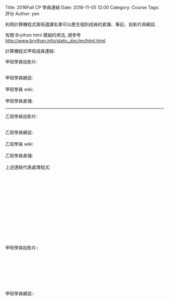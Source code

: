 Title: 2016Fall CP 學員連結
Date: 2016-11-05 12:00
Category: Course
Tags: 評分
Author: yen

利用計算機程式兩班選課名單可以產生個別成員的倉儲、筆記、投影片與網誌.

<!-- PELICAN_END_SUMMARY -->

有關 Brython html 模組的用法, 請參考 <a href="http://www.brython.info/static_doc/en/html.html">http://www.brython.info/static_doc/en/html.html</a>.

計算機程式甲班成員連結:

<!-- 導入 Brython 標準程式庫 -->
<script type="text/javascript" src="https://cdn.rawgit.com/brython-dev/brython/3.2.9/www/src/brython_dist.js">
</script>

<!-- 啟動 Brython -->
<script>
window.onload=function(){
brython(1);
}
</script>

<!-- 以下利用 Brython 程式執行檔案讀取與比對流程 -->
<!-- 假如需要用圖型表示數字, 則利用 canvas 繪圖 -->
<!-- <canvas id="plotarea" width="600" height="400"></canvas> -->

甲班學員投影片:

<div id="container1"></div>

<script type="text/python3" id="script1">
from browser import document, html
container1 = document['container1']
adata = open("./../users/a.txt").read()
alist = adata.splitlines()
n = 0
for stud_num in alist:
    mlink = html.A(stud_num, href="http://s"+str(stud_num)+".github.io/2016fallcp_hw")
    mlink += " | "
    n = n +1
    if n%8 == 0:
        mlink += html.BR()
    container1 <= mlink
</script>

<br />
甲班學員網誌:

<div id="container2"></div>

<script type="text/python3" id="script2">
from browser import document, html
#from script1 import alist
adata = open("./../users/a.txt").read()
alist = adata.splitlines()
container2 = document['container2']
n = 0
for stud_num in alist:
    mlink = html.A(stud_num, href="http://s"+str(stud_num)+".github.io/2016fallcp_hw/blog")
    mlink += " | "
    n = n +1
    if n%8 == 0:
        mlink += html.BR()
    container2 <= mlink
</script>

<br />
甲班學員 wiki:

<div id="container3"></div>

<script type="text/python3" id="script3">
from browser import document, html
#from script1 import alist
adata = open("./../users/a.txt").read()
alist = adata.splitlines()
container3 = document['container3']
n = 0
for stud_num in alist:
    mlink = html.A(stud_num, href="http://github.com/s"+str(stud_num)+"/2016fallcp_hw/wiki")
    mlink += " | "
    n = n +1
    if n%8 == 0:
        mlink += html.BR()
    container3 <= mlink
</script>

<br />
甲班學員倉儲:

<div id="container4"></div>

<script type="text/python3" id="script4">
from browser import document, html
#from script1 import alist
adata = open("./../users/a.txt").read()
alist = adata.splitlines()
container4 = document['container4']
n = 0
for stud_num in alist:
    mlink = html.A(stud_num, href="http://github.com/s"+str(stud_num)+"/2016fallcp_hw")
    mlink += " | "
    n = n +1
    if n%8 == 0:
        mlink += html.BR()
    container4 <= mlink
</script>

<hr>

乙班學員投影片:

<div id="container5"></div>

<script type="text/python3" id="script5">
from browser import document, html
container5 = document['container5']
adata = open("./../users/b.txt").read()
alist = adata.splitlines()
n = 0
for stud_num in alist:
    mlink = html.A(stud_num, href="http://s"+str(stud_num)+".github.io/2016fallcp_hw")
    mlink += " | "
    n = n +1
    if n%8 == 0:
        mlink += html.BR()
    container5 <= mlink
</script>

<br />
乙班學員網誌:

<div id="container6"></div>

<script type="text/python3" id="script6">
from browser import document, html
adata = open("./../users/b.txt").read()
alist = adata.splitlines()
container6 = document['container6']
n = 0
for stud_num in alist:
    mlink = html.A(stud_num, href="http://s"+str(stud_num)+".github.io/2016fallcp_hw/blog")
    mlink += " | "
    n = n +1
    if n%8 == 0:
        mlink += html.BR()
    container6 <= mlink
</script>

<br />
乙班學員 wiki:

<div id="container7"></div>

<script type="text/python3" id="script7">
from browser import document, html
adata = open("./../users/b.txt").read()
alist = adata.splitlines()
container7 = document['container7']
n = 0
for stud_num in alist:
    mlink = html.A(stud_num, href="http://github.com/s"+str(stud_num)+"/2016fallcp_hw/wiki")
    mlink += " | "
    n = n +1
    if n%8 == 0:
        mlink += html.BR()
    container7 <= mlink
</script>

<br />
乙班學員倉儲:

<div id="container8"></div>

<script type="text/python3" id="script8">
from browser import document, html
adata = open("./../users/b.txt").read()
alist = adata.splitlines()
container8 = document['container8']
n = 0
for stud_num in alist:
    mlink = html.A(stud_num, href="http://github.com/s"+str(stud_num)+"/2016fallcp_hw")
    mlink += " | "
    n = n +1
    if n%8 == 0:
        mlink += html.BR()
    container8 <= mlink
</script>

<br />
上述連結代表處理程式:

<pre class="brush: python">
<!-- 導入 Brython 標準程式庫 -->
<script type="text/javascript" 
    src="https://cdn.rawgit.com/brython-dev/brython/master/www/src/brython_dist.js">
</script>

<!-- 啟動 Brython -->
<script>
window.onload=function(){
brython(1);
}
</script>

<!-- 以下利用 Brython 程式執行檔案讀取與比對流程 -->
<!-- 假如需要用圖型表示數字, 則利用 canvas 繪圖 -->
<!-- <canvas id="plotarea" width="600" height="400"></canvas> -->

甲班學員投影片:

<div id="container1"></div>

<script type="text/python3" id="script1">
from browser import document, html
container1 = document['container1']
adata = open("./../users/a.txt").read()
alist = adata.splitlines()
n = 0
for stud_num in alist:
    mlink = html.A(stud_num, href="http://s"+str(stud_num)+".github.io/2016fallcp_hw")
    mlink += " | "
    n = n +1
    if n%8 == 0:
        mlink += html.BR()
    container1 <= mlink
</script>

<br />
甲班學員網誌:

<div id="container2"></div>

<script type="text/python3" id="script2">
from browser import document, html
# 學員選課名單直接從 id 為 script1 的程式段中導入
from script1 import alist
container2 = document['container2']
n = 0
for stud_num in alist:
    mlink = html.A(stud_num, href="http://s"+str(stud_num)+".github.io/2016fallcp_hw/blog")
    mlink += " | "
    n = n +1
    if n%8 == 0:
        mlink += html.BR()
    container2 <= mlink
</script>
</pre>